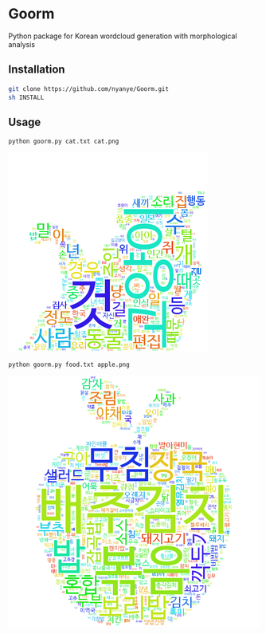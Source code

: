 # Goorm
Python package for Korean wordcloud generation with morphological analysis

## Installation

```bash
git clone https://github.com/nyanye/Goorm.git
sh INSTALL
```

## Usage

```bash
python goorm.py cat.txt cat.png
```

![cat](/examples/cat.png)

```bash
python goorm.py food.txt apple.png
```

![food](/examples/apple.png)
